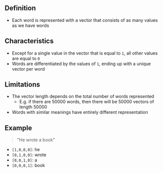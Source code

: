 ## Definition

- Each word is represented with a vector that consists of as many values as we have words

## Characteristics

- Except for a single value in the vector that is equal to `1`, all other values are equal to `0`
- Words are differentiated by the values of `1`, ending up with a unique vector per word

## Limitations

- The vector length depends on the total number of words represented
	- E.g. if there are 50000 words, then there will be 50000 vectors of length 50000
- Words with similar meanings have entirely different representation

## Example

> "He wrote a book"

- `[1,0,0,0]`: he
- `[0,1,0,0]`: wrote
- `[0,0,1,0]`: a
- `[0,0,0,1]`: book